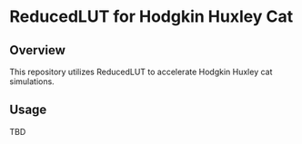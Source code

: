 # ReducedLUT for Hodgkin Huxley Cat

## Overview

This repository utilizes ReducedLUT to accelerate Hodgkin Huxley cat simulations.

## Usage

TBD
